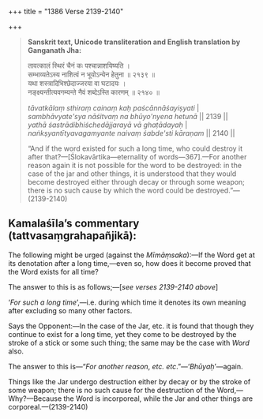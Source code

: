 +++
title = "1386 Verse 2139-2140"

+++
> **Sanskrit text, Unicode transliteration and English translation by Ganganath Jha:** 
>
> तावत्कालं स्थिरं चैनं कः पश्चान्नाशयिष्यति ।  
> सम्भाव्यतेऽस्य नाशित्वं न भूयोऽन्येन हेतुना ॥ २१३९ ॥  
> यथा शस्त्रादिभिश्छेदाज्जरया वा घटादयः ।  
> नङ्क्ष्यन्तीत्यवगम्यन्ते नैवं शब्देऽस्ति कारणम् ॥ २१४० ॥ 
>
> *tāvatkālaṃ sthiraṃ cainaṃ kaḥ paścānnāśayiṣyati* \|  
> *sambhāvyate'sya nāśitvaṃ na bhūyo'nyena hetunā* \|\| 2139 \|\|  
> *yathā śastrādibhiśchedājjarayā vā ghaṭādayaḥ* \|  
> *naṅkṣyantītyavagamyante naivaṃ śabde'sti kāraṇam* \|\| 2140 \|\| 
>
> “And if the word existed for such a long time, who could destroy it after that?—[Ślokavārtika—eternality of words—367].—For another reason again it is not possible for the word to be destroyed: in the case of the jar and other things, it is understood that they would become destroyed either through decay or through some weapon; there is no such cause by which the word could be destroyed.”—(2139-2140)



## Kamalaśīla’s commentary (tattvasaṃgrahapañjikā):

The following might be urged (against the *Mīmāṃsaka*):—If the Word get at its denotation after a long time,—even so, how does it become proved that the Word exists for all time?

The answer to this is as follows;—[*see verses 2139-2140 above*]

‘*For such a long time*’,—i.e. during which time it denotes its own meaning after excluding so many other factors.

Says the Opponent:—In the case of the Jar, etc. it is found that though they continue to exist for a long time, yet they come to be destroyed by the stroke of a stick or some such thing; the same may be the case with *Word* also.

The answer to this is—“*For another reason*, *etc. etc*.”—‘*Bhūyaḥ*’—again.

Things like the Jar undergo destruction either by decay or by the stroke of some weapon; there is no such cause for the destruction of the Word,—Why?—Because the Word is incorporeal, while the Jar and other things are corporeal.—(2139-2140)


